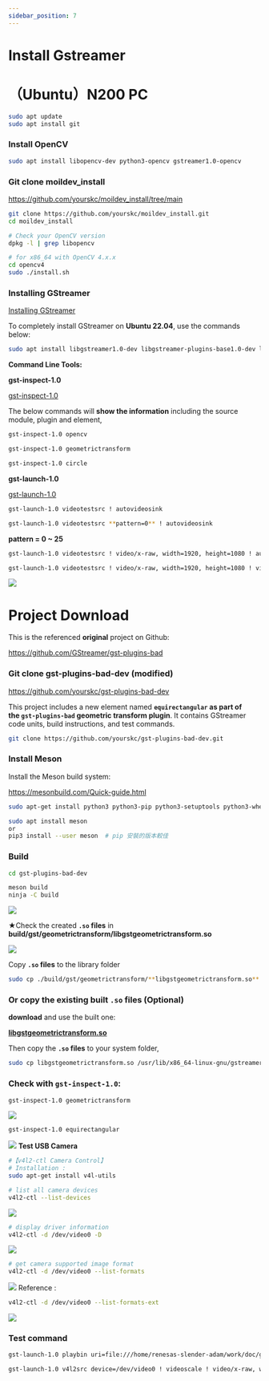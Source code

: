 ```yaml
---
sidebar_position: 7
---
```


# Install Gstreamer
# （Ubuntu）N200 PC

```bash
sudo apt update
sudo apt install git
```

### **Install OpenCV**

```bash
sudo apt install libopencv-dev python3-opencv gstreamer1.0-opencv
```

### Git clone moildev_install

https://github.com/yourskc/moildev_install/tree/main

```bash
git clone https://github.com/yourskc/moildev_install.git
cd moildev_install

# Check your OpenCV version
dpkg -l | grep libopencv

# for x86_64 with OpenCV 4.x.x
cd opencv4
sudo ./install.sh
```

### **Installing GStreamer**

[Installing GStreamer](https://gstreamer.freedesktop.org/documentation/installing/index.html?gi-language=c)

To completely install GStreamer on **Ubuntu 22.04**, use the commands below:

```bash
sudo apt install libgstreamer1.0-dev libgstreamer-plugins-base1.0-dev libgstreamer-plugins-bad1.0-dev gstreamer1.0-plugins-base gstreamer1.0-plugins-good gstreamer1.0-plugins-bad gstreamer1.0-plugins-ugly gstreamer1.0-libav gstreamer1.0-tools gstreamer1.0-x gstreamer1.0-alsa gstreamer1.0-gl gstreamer1.0-gtk3 gstreamer1.0-qt5 gstreamer1.0-pulseaudio
```

**Command Line Tools:**

**gst-inspect-1.0**

[gst-inspect-1.0](https://gstreamer.freedesktop.org/documentation/tools/gst-inspect.html?gi-language=c#)

The below commands will **show the information** including the source module, plugin and element,

```bash
gst-inspect-1.0 opencv 

gst-inspect-1.0 geometrictransform

gst-inspect-1.0 circle
```

**gst-launch-1.0** 

[gst-launch-1.0](https://gstreamer.freedesktop.org/documentation/tools/gst-launch.html?gi-language=c)

```bash
gst-launch-1.0 videotestsrc ! autovideosink 

gst-launch-1.0 videotestsrc **pattern=0** ! autovideosink
```

**pattern = 0 ~ 25**

```bash
gst-launch-1.0 videotestsrc ! video/x-raw, width=1920, height=1080 ! autovideosink 

gst-launch-1.0 videotestsrc ! video/x-raw, width=1920, height=1080 ! videoconvert ! circle ! videoconvert ! autovideosink 
```
![](../img/g01_00.png)

# **Project Download**

This is the referenced **original** project on Github:

https://github.com/GStreamer/gst-plugins-bad

### Git clone gst-plugins-bad-dev (modified)

https://github.com/yourskc/gst-plugins-bad-dev

This project includes a new element named **`equirectangular` as part of the `gst-plugins-bad` geometric transform plugin**. It contains GStreamer code units, build instructions, and test commands.

```bash
git clone https://github.com/yourskc/gst-plugins-bad-dev.git
```

### **Install Meson**

Install the Meson build system:

https://mesonbuild.com/Quick-guide.html

```bash
sudo apt-get install python3 python3-pip python3-setuptools python3-wheel ninja-build 

sudo apt install meson
or
pip3 install --user meson  # pip 安裝的版本較佳
```

### Build

```bash
cd gst-plugins-bad-dev

meson build
ninja -C build
```
![](../img/g01_01.png)

★Check the created **`.so` files** in  **build/gst/geometrictransform/libgstgeometrictransform.so**

![](../img/g01_02.png)

Copy **`.so` files** to the library folder

```bash
sudo cp ./build/gst/geometrictransform/**libgstgeometrictransform.so** /usr/lib/x86_64-linux-gnu/gstreamer-1.0
```

### Or copy the existing built **`.so` files (Optional)**

**download** and use the built one: 

[**libgstgeometrictransform.so**](http://140.112.12.82/docu-moil-renesas/assets/files/libgstgeometrictransform-10f897e764ba4e6b4ea645ec621ee6e1.so)

Then copy the **`.so` files** to your system folder,

```bash
sudo cp libgstgeometrictransform.so /usr/lib/x86_64-linux-gnu/gstreamer-1.0
```

### Check with `gst-inspect-1.0`:

```bash
gst-inspect-1.0 geometrictransform
```
![](../img/g01_03.png)

```bash
gst-inspect-1.0 equirectangular
```
![](../img/g01_04.png)
**Test USB Camera**

```bash
#【v4l2-ctl Camera Control】
# Installation :
sudo apt-get install v4l-utils

# list all camera devices
v4l2-ctl --list-devices
```

![](../img/g01_05.png)

```bash
# display driver information
v4l2-ctl -d /dev/video0 -D
```

![](../img/g01_06.png)

```bash
# get camera supported image format
v4l2-ctl -d /dev/video0 --list-formats
```

![](../img/g01_07.png)
Reference :

```bash
v4l2-ctl -d /dev/video0 --list-formats-ext
```

![](../img/g01_08.png)

### Test command

```bash
gst-launch-1.0 playbin uri=file:///home/renesas-slender-adam/work/doc/gst-plugins-bad-dev/test_env/endo01.mp4 video-sink='videoconvert ! equirectangular ! videoconvert ! autovideosink'

gst-launch-1.0 v4l2src device=/dev/video0 ! videoscale ! video/x-raw, width=1920, height=1080 ! videoconvert ! equirectangular ! videoconvert ! autovideosink
```